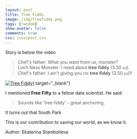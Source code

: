 ```yaml
---
layout: post
title: Tree Fiddy
image: /img/treefiddy.png
tags: [random]
show-avatar: false
comments: true
css: /css/post.css
--- 
```

Story is below the video  <span class="fa fa-arrow-down about-icon"></span>

> Chef's father: What you want from us, monster?  
> Loch Ness Monster: I need about **tree fiddy** (3.50 :dollar:).  
> Chef's father: I ain't giving you no **tree fiddy** (3.50 :dollar:)!!  

[![Tree Fiddy](https://freefifty.github.io/img/treefiddy.png)](https://www.youtube.com/watch?v=9xCAs08QPNw&t=58s){:target="_blank"}  
  
I mentioned **Free Fifty** to a fellow data scientist. He said:  

> Sounds like 'tree fiddy' - great anchoring.  
  
It turns out that South Park 

This is our contribution to saving our world, as we know it.  
    
<p class='author'>Author: Ekaterina Stambolieva</p>
